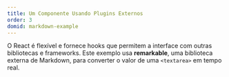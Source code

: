 ```yaml
---
title: Um Componente Usando Plugins Externos
order: 3
domid: markdown-example
---
```


O React é flexível e fornece hooks que permitem a interface com outras bibliotecas e frameworks. Este exemplo usa **remarkable**, uma biblioteca externa de Markdown, para converter o valor de uma `<textarea>` em tempo real.
